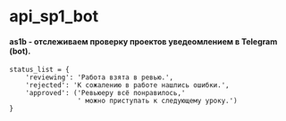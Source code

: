 # api_sp1_bot
#### as1b - отслеживаем проверку проектов уведеомлением в Telegram (bot).

    status_list = {
        'reviewing': 'Работа взята в ревью.',
        'rejected': 'К сожалению в работе нашлись ошибки.',
        'approved': ('Ревьюеру всё понравилось,'
                     ' можно приступать к следующему уроку.')
    }
